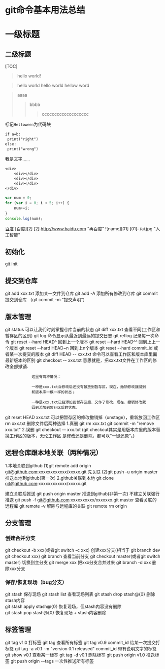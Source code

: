 # git命令基本用法总结
一级标题
====================
二级标题
-------------------
[TOC]
> hello world!

> hello world
hello world
hellow word

> aaaa
>> bbbb
>>> ccccccccccccccccccc

标记`Helloween`为代码块

```
if a=b:
 print("right")
else:
 print("wrong")
```

我是文字……

    <div>   
        <div></div>
        <div></div>
        <div></div>
    </div>

```javascript
var num = 0;
for (var i = 0; i < 5; i++) {
    num+=i;
}
console.log(num);
```

[百度](http://www.baidu.com "百度一下")
[百度][2]
[2]:http://www.baidu.com "再百度”
![name][01]
[01]:./ai.jpg "人工智能"
## 初始化
git init
## 提交到仓库
git add xxx.txt 添加某一文件到仓库
git add -A 添加所有修改到仓库
git commit 提交到仓库  （git commit -m "提交声明")
## 版本管理
git status 可以让我们时刻掌握仓库当前的状态
git diff xxx.txt  查看不同(工作区和暂存区的区别)
git log 命令显示从最近到最远的提交日志
git reflog 记录每一次命令
git reset --hard HEAD^ 回到上一个版本
git reset --hard HEAD^^ 回到上上一个版本
git reset --hard HEAD~n 回到上n个版本
git reset --hard commit_id 或者某一次提交的版本
git diff HEAD -- xxx.txt  命令可以查看工作区和版本库里面最新版本的区别
git checkout -- xxx.txt 意思就是，把xxx.txt文件在工作区的修改全部撤销.

                这里有两种情况：

                一种是xxx.txt自修改后还没有被放到暂存区，现在，撤销修改就回到
                和版本库一模一样的状态；

                一种是xxx.txt已经添加到暂存区后，又作了修改，现在，撤销修改就
                回到添加到暂存区后的状态。
git reset HEAD xxx.txt  可以把暂存区的修改撤销掉（unstage），重新放回工作区
rm xxx.txt 删除文件后两种选择
                1.真删   git rm xxx.txt     git commit -m "remove xxx.txt"
                2.误删   git checkout -- xxx.txt
                (git checkout其实是用版本库里的版本替换工作区的版本，无论工作区
                是修改还是删除，都可以“一键还原”。)


## 远程仓库跟本地关联（两种情况）
1.本地关联到github
        (1)git remote add origin git@github.com:xxxxxxxxxxxx/xxxxx.git 先关联
        (2)git push -u origin master   推送本地到github(第一次)
2.github关联到本地
        git clone git@github.com:xxxxxxxxxxxx/xxxxx.git



建立关联后推送
git push origin master    推送到github(非第一次)
不建立关联强行推送
git push -f git@github.com:xxxxxxxxxx/xxxxxxx.git master
查看关联的远程库
git remote -v
解除与远程库的关联
git remote rm origin

## 分支管理

### 创建合并分支
git checkout -b xxx(或者git switch -c xxx) 创建xxx分支(相当于  git branch dev    git checkout xxx)
git branch 查看当前分支
git checkout master(或者git switch master) 切换到主分支
git merge xxx  把xxx分支合并过来
git branch -d xxx   删除xxx分支

### 保存/恢复现场（bug分支）
git stash 保存现场
git stash list  查看现场列表
git stash drop stash@{0}     删除stash内容    
git stash apply stash@{0}    恢复现场，但stash内容没有删除  
git stash pop stash@{0}      恢复现场 + stash内容删除  


## 标签管理
git tag v1.0  打标签
git tag   查看所有标签
git tag v0.9 commit_id 给某一次提交打标签
git tag -a v0.1 -m "version 0.1 released" commit_id   带有说明文字的标签
git show v0.1   查看某一标签
git tag -d v0.1 删除标签
git push origin v1.0  推送标签
git push origin --tags   一次性推送所有标签
